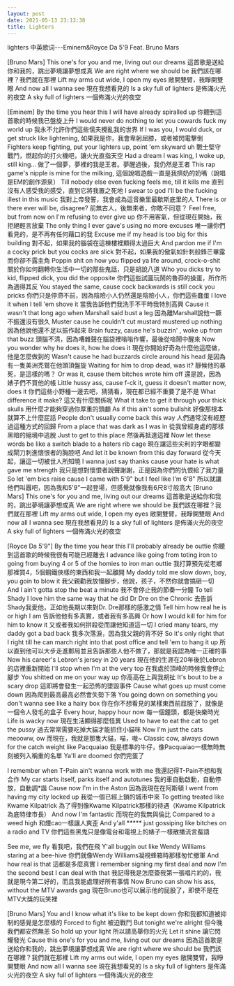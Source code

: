 ```yaml
---
layout: post
date: 2021-05-13 23:13:38
title: Lighters
---
```

lighters 中英歌词---Eminem&Royce Da 5'9 Feat. Bruno Mars

[Bruno Mars]
This one's for you and me, living out our dreams
這首歌是送給你和我的，跳出夢境讓夢想成真
We are right where we should be
我們該在哪裡？我們就在那裡
Lift my arms out wide, I open my eyes
敞開雙臂，我睜開雙眼
And now all I wanna see
現在我想看見的
Is a sky full of lighters
是佈滿火光的夜空
A sky full of lighters
一個佈滿火光的夜空

[Eminem]
By the time you hear this I will have already spiralled up
你聽到這首歌的時候我已盤旋上升
I would never do nothing to let you cowards fuck my world up
我永不允許你們這些懦夫攪亂我的世界
If I was you, I would duck, or get struck like lightening,
如果我是你，我會卑躬屈膝，或者被閃電擊倒
Fighters keep fighting, put your lighters up, point 'em skyward uh
戰士堅守戰鬥，燃起你的打火機吧，讓火光直指天空
Had a dream I was king, I woke up, still king…
做了一個夢，夢裡的我是王者。夢醒過後，我仍然是王者
This rap game's nipple is mine for the milking,
這個說唱遊戲一直是我擠奶的奶嘴（說唱是EM的創作源泉）
Till nobody else even fucking feels me, till it kills me
直到沒有人感受我的感受，直到它將我置之死地
I swear to god I'll be the fucking illest in this music
我對上帝發誓，我會成為這音樂里最歇斯底里的人
There is or there ever will be, disagree?
前無古人，後無來者，你敢不同意？
Feel free, but from now on I'm refusing to ever give up
你不用客氣，但從現在開始，我拒絕輕言放棄
The only thing I ever gave's using no more excuses
唯一讓你們看見的，是不再有任何藉口的我
Excuse me if my head is too big for this building
對不起，如果我的腦袋在這棟樓裡顯得太過巨大
And pardon me if I'm a cocky prick but you cocks are slick
對不起，如果我的傲氣如針刺般鋒芒畢露而你卻不露圭角
Poppin shit on how you flipped ya life around, crock-o-shit
關於你如何翻轉你生活中一切的那些鬼話，只是胡說八道
Who you dicks try to kid, flipped dick, you did the opposite
你們這些試圖玩鬧的魯莽的操蛋，所作所為適得其反
You stayed the same, cause cock backwards is still cock you pricks
你們只是停滯不前，因為陰險小人仍然還是陰險小人，你們這些蠢蛋
I love it when I tell 'em shove it
當我告訴他們我洗手不干時我特別高興
Cause it wasn't that long ago when Marshall said bust a leg
因為離Marshall說他一蹶不振還沒有很久
Muster cause he couldn't cut mustard mustered up nothing
因為他說他還不足以振作起來
Brain fuzzy, cause he's buzzin' , woke up from that buzz
頭腦不清，因為嘈雜聲在腦袋裡嗡嗡作響，最後從喧鬧中醒來
Now you wonder why he does it, how he does it
現在你開始好奇為什麼他這麼做，他是怎麼做到的
Wasn't cause he had buzzards circle around his head
是因為有一隻美洲禿鷲在他頭頂盤旋
Waiting for him to drop dead, was it?
靜候他的暴死，是這樣的嗎？
Or was it, cause them bitches wrote him off
還是說，因為婊子們不買他的帳
Little hussy ass, cause f-ck it, guess it doesn't matter now, does it
你們這些小野種一邊去吧，猜猜看，現在都已經不重要了是不是
What difference it make?
這又有什麼關係呢
What it take to get it through your thick skulls
用什麼才能夠穿過你厚重的頭顱
As if this ain't some bullshit
好像那根本就算不上什麼屁話
People don't usually come back this way
人們通常沒有經歷過這種方式的回歸
From a place that was dark as I was in
從我曾經身處的那樣黑暗的絕境中逃脫
Just to get to this place
然後再抵達這裡
Now let these words be like a switch blade to a haters rib cage
現在讓這些尖利的字眼都變成閘刀刺進懷恨者的胸腔吧
And let it be known from this day forward
從今天起，讓這一切被世人所知曉
I wanna just say thanks cause your hate is what gave me strength
我只是想對懷恨者說聲謝謝，正是因為你們的仇恨給了我力量
So let 'em bics raise cause I came with 5'9" but I feel like I'm 6'8"
所以就讓他們叫囂吧，因為我和5'9"一起登場，但感覺就像我有6尺8寸般高大
[Bruno Mars]
This one's for you and me, living out our dreams
這首歌是送給你和我的，跳出夢境讓夢想成真
We are right where we should be
我們該在哪裡？我們就在那裡
Lift my arms out wide, I open my eyes
敞開雙臂，我睜開雙眼
And now all I wanna see
現在我想看見的
Is a sky full of lighters
是佈滿火光的夜空
A sky full of lighters
一個佈滿火光的夜空

[Royce Da 5'9"]
By the time you hear this I'll probably already be outtie
你聽到這首歌的時候我很有可能已經離去
I advance like going from toting iron to going from buying 4 or 5 of the homies to iron man outtie
我打算預先從老鄉那裡買4，5個鋼鐵俠樣的東西和我一起離開
My daddy told me slow down, boy, you goin to blow it
我父親勸我放慢腳步，他說，孩子，不然你就會搞砸一切
And I ain't gotta stop the beat a minute
我不會停止我的節奏一分鐘
To tell Shady I love him the same way that he did Dr Dre on the Chronic
去告訴Shady我愛他，正如他長期以來對Dr. Dre那樣的感激之情
Tell him how real he is or high I am
告訴他他有多真實，或者我有多高興
Or how I would kill for him for him to know it
又或者我如何拼殺從而讓他知道這一切
I cried many tears, my daddy got a bad back
我多次落淚，因為我父親的背不好
So it's only right that I right till he can march right into that post office and tell 'em to hang it up
所以直到他可以大步走進郵局並且告訴那些人他不做了，那就是我認為唯一正確的事
Now his career's Lebron's jersey in 20 years
現在他的生涯在20年後於Lebron的店裡重新開始
I'll stop when I'm at the very top
在我處於頂峰的時候我會停止腳步
You shitted on me on your way up
你高高在上與我胡扯
It's bout to be a scary drop
這即將會發生一起恐怖的墜毀事件
Cause what goes up must come down
因為爬到最高最高必然會失勢下落
You going down on something you don't wanna see like a hairy box
你在你不想看見的某樣東西前屈服了，就像是一個令人發毛的盒子
Every hour, happy hour now
每一個鐘頭，都是快樂時光
Life is wacky now
現在生活顯得那麼怪異
Used to have to eat the cat to get the pussy
過去常常需要吃掉大貓才能抓住小貓咪
Now I'm just the cats meooww, ow
而現在，我就是那隻大貓，喵，嗷~
Classic cow, always down for the catch weight like Pacquaiao
我是標準的牛仔，像Pacquaiao一樣無時無刻被列入稱重的名單
Ya'll are doomed
你們完蛋了


I remember when T-Pain ain't wanna work with me
我還記得T-Pain不想和我合作
My car starts itself, parks itself and autotunes
我的車自動啟動，自動停放，自動調*諧
Cause now I'm in the Aston
因為我現在在阿斯頓
I went from having my city locked up
我從一個已經上鎖的城市中來
To getting treated like Kwame Kilpatrick
為了得到像Kwame Kilpatrick那樣的待遇（Kwame Kilpatrick為底特律市長）
And now I'm fantastic
而現在的我無與倫比
Compared to a weed high
和煙cao一樣讓人爽歪
And y'all ***** just gossiping like bitches on a radio and TV
你們這些黑鬼只是像電台和電視上的婊子一樣散播流言蜚語

See me, we fly
看我吧，我們在飛
Y'all buggin out like Wendy Williams staring at a bee-hive
你們就像Wendy Williams凝視蜂箱時那樣匆忙撤軍
And how real is that
這都是多麼真實
I remember signing my first deal and now I'm the second best I can deal with that
我記得我是怎麼簽我第一張唱片約的，我就是現今第二好的，而且我能處理好所有事情
Now Bruno can show his ass, without the MTV awards gag
現在Bruno也可以展示他的屁股了，即使不是在MTV大獎的玩笑裡

[Bruno Mars]
You and I know what it's like to be kept down
你和我都知道被抑制的感覺是怎麼樣的
Forced to fight
被迫戰鬥
But tonight we're alright
但今晚我們都安然無恙
So hold up your light
所以請高舉你的火光
Let it shine
讓它閃耀發光
Cause this one's for you and me, living out our dreams
因為這首歌是送給你和我的，跳出夢境讓夢想成真
We are right where we should be
我們該在哪裡？我們就在那裡
Lift my arms out wide, I open my eyes
敞開雙臂，我睜開雙眼
And now all I wanna see
現在我想看見的
Is a sky full of lighters
是佈滿火光的夜空
A sky full of lighters
一個佈滿火光的夜空

